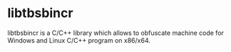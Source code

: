 # libtbsbincr

libtbsbincr is a C/C++ library which allows to obfuscate machine code for Windows and Linux
C/C++ program on x86/x64.

```
```

